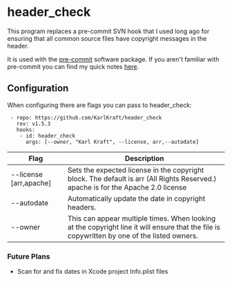 # header_check
This program replaces a pre-commit SVN hook that I used long ago for ensuring that all common source files have copyright messages in the header.  

It is used with the [pre-commit](https://pre-commit.com) software package.  If you aren't familiar with pre-commit you can find my quick notes [here](./docs/pre-commit.md).

## Configuration
When configuring there are flags you can pass to header_check:

```
 - repo: https://github.com/KarlKraft/header_check
   rev: v1.5.3
   hooks:
    - id: header_check
      args: [--owner, "Karl Kraft", --license, arr,--autodate]
```

| Flag                    | Description |
| -----------             | ----------- |
| --license [arr,apache]  | Sets the expected license in the copyright block. The default is arr (All Rights Reserved.)  apache is for the Apache 2.0 license      |
| --autodate              | Automatically update the date in copyright headers. |
| --owner              | This can appear multiple times.  When looking at the copyright line it will ensure that the file is copywritten by one of the listed owners. |


### Future Plans

* Scan for and fix dates in Xcode project Info.plist files

